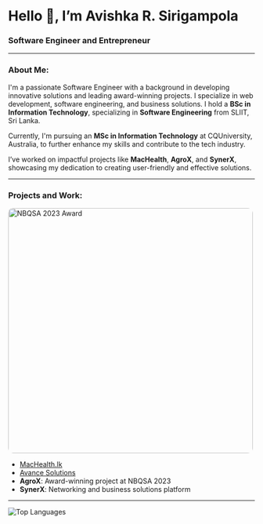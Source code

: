 # Hello 👋, I’m Avishka R. Sirigampola

### Software Engineer and Entrepreneur

---

### About Me:
I'm a passionate Software Engineer with a background in developing innovative solutions and leading award-winning projects. I specialize in web development, software engineering, and business solutions. I hold a **BSc in Information Technology**, specializing in **Software Engineering** from SLIIT, Sri Lanka.  

Currently, I'm pursuing an **MSc in Information Technology** at CQUniversity, Australia, to further enhance my skills and contribute to the tech industry.  

I’ve worked on impactful projects like **MacHealth**, **AgroX**, and **SynerX**, showcasing my dedication to creating user-friendly and effective solutions.

---

### Projects and Work:
<div align="left">
  <img src="https://github.com/user-attachments/assets/f0e30757-b8b4-4b3e-81a8-a8bc17dc69ea" alt="NBQSA 2023 Award" style="border-radius: 10px; width: 500px; height: auto;" />
</div>

- [MacHealth.lk](https://machealth.co)
- [Avance Solutions](https://avancesolutions.co)
- **AgroX**: Award-winning project at NBQSA 2023
- **SynerX**: Networking and business solutions platform

---

![Top Languages](https://github-readme-stats.vercel.app/api/top-langs?username=avishkaravishan&show_icons=true&locale=en&layout=compact)
